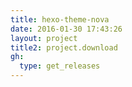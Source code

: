 ```yaml
---
title: hexo-theme-nova
date: 2016-01-30 17:43:26
layout: project
title2: project.download
gh:
  type: get_releases
---
```


